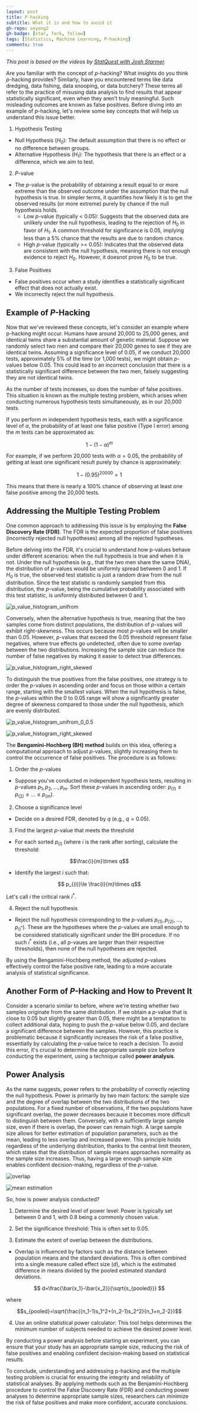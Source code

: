 ```yaml
---
layout: post
title: P-hacking 
subtitle: What it is and how to avoid it
gh-repo: seyong2
gh-badge: [star, fork, follow]
tags: [Statistics, Machine Learning, P-hacking]
comments: true
---
```


*This post is based on the videos by [StatQuest with Josh Starmer](https://www.youtube.com/@statquest/featured).* 

Are you familiar with the concept of $p$-hacking? What insights do you think $p$-hacking provides? Similarly, have you encountered terms like data dredging, data fishing, data snooping, or data butchery? These terms all refer to the practice of misusing data analysis to find results that appear statistically significant, even when they aren't truly meaningful. Such misleading outcomes are known as false positives. Before diving into an example of $p$-hacking, let's review some key concepts that will help us understand this issue better.

1. Hypothesis Testing

- Null Hypothesis ($H_0$): The default assumption that there is no effect or no difference between groups.
- Alternative Hypothesis ($H_1$): The hypothesis that there is an effect or a difference, which we aim to test.
  
2. $P$-value

- The $p$-value is the probability of obtaining a result equal to or more extreme than the observed outcome under the assumption that the null hypothesis is true. In simpler terms, it quantifies how likely it is to get the observed results (or more extreme) purely by chance if the null hypothesis holds.
  - Low $p$-value (typically < 0.05): Suggests that the observed data are unlikely under the null hypothesis, leading to the rejection of $H_0$ in favor of $H_1$. A common threshold for significance is 0.05, implying less than a 5% chance that the results are due to random chance.
  - High $p$-value (typically >= 0.05): Indicates that the observed data are consistent with the null hypothesis, meaning there is not enough evidence to reject $H_0$. However, it doesnot prove $H_0$ to be true.

3. False Positives

- False positives occur when a study identifies a statistically significant effect that does not actually exist.
- We incorrectly reject the null hypothesis.

## Example of $P$-Hacking

Now that we've reviewed these concepts, let's consider an example where p-hacking might occur. Humans have around 20,000 to 25,000 genes, and identical twins share a substantial amount of genetic material. Suppose we randomly select two men and compare their 20,000 genes to see if they are identical twins. Assuming a significance level of 0.05, if we conduct 20,000 tests, approximately 5% of the time (or 1,000 tests), we might obtain $p$-values below 0.05. This could lead to an incorrect conclusion that there is a statistically significant difference between the two men, falsely suggesting they are not identical twins. 

As the number of tests increases, so does the number of false positives. This situation is known as the multiple testing problem, which arises when conducting numerous hypothesis tests simultaneously, as in our 20,000 tests.

If you perform $m$ independent hypothesis tests, each with a significance level of $\alpha$, the probability of at least one false positive (Type I error) among the $m$ tests can be approximated as:

$$ 1-(1-\alpha)^m$$

For example, if we perform 20,000 tests with $\alpha=0.05$, the probability of getting at least one significant result purely by chance is approximately:

$$1-(0.95)^20000 = 1$$

This means that there is nearly a 100% chance of observing at least one false positive among the 20,000 tests.

## Addressing the Multiple Testing Problem

One common approach to addressing this issue is by employing the **False Discovery Rate (FDR)**. The FDR is the expected proportion of false positives (incorrectly rejected null hypotheses) among all the rejected hypotheses. 

Before delving into the FDR, it's crucial to understand how p-values behave under different scenarios: when the null hypothesis is true and when it is not. Under the null hypothesis (e.g., that the two men share the same DNA), the distribution of $p$-values would be uniformly spread between 0 and 1. If $H_0$ is true, the observed test statistic is just a random draw from the null distribution. Since the test statistic is randomly sampled from this distribution, the $p$-value, being the cumulative probability associated with this test statistic, is uniformly distributed between 0 and 1.

![p_value_histogram_unifrom](https://github.com/seyong2/seyong2.github.io/blob/master/assets/img/figures_p_hacking/p_values_uniform.png?raw=true)

Conversely, when the alternative hypothesis is true, meaning that the two samples come from distinct populations, the distribution of $p$-values will exhibit right-skewness. This occurs because most $p$-values will be smaller than 0.05. However, $p$-values that exceed the 0.05 threshold represent false negatives, where true effects go undetected, often due to some overlap between the two distributions. Increasing the sample size can reduce the number of false negatives by making it easier to detect true differences.

![p_value_histogram_right_skewed](https://github.com/seyong2/seyong2.github.io/blob/master/assets/img/figures_p_hacking/p_values_uniform_0_0.5.png?raw=true)

To distinguish the true positives from the false positives, one strategy is to order the $p$-values in ascending order and focus on those within a certain range, starting with the smallest values. When the null hypothesis is false, the $p$-values within the 0 to 0.05 range will show a significantly greater degree of skewness compared to those under the null hypothesis, which are evenly distributed.

![p_value_histogram_unifrom_0_0.5](https://github.com/seyong2/seyong2.github.io/blob/master/assets/img/figures_p_hacking/p_values_right_skewed_0_0.5.png?raw=true)

![p_value_histogram_right_skewed](https://github.com/seyong2/seyong2.github.io/blob/master/assets/img/figures_p_hacking/p_values_right_skewed.png?raw=true)

The **Bengamini-Hochberg (BH) method** builds on this idea, offering a computational approach to adjust $p$-values, slightly increasing them to control the occurrence of false positives. The procedure is as follows:

1. Order the $p$-values

- Suppose you've conducted $m$ independent hypothesis tests, resulting in $p$-values $p_1, p_2, ..., p_m$. Sort these $p$-values in ascending order: $p_{(1)}\le p_{(2)} \le ... \le p_{(m})$.

2. Choose a significance level

- Decide on a desired FDR, denoted by $q$ (e.g., $q=0.05$).

3. Find the largest $p$-value that meets the threshold

- For each sorted $p_{(i)}$ (where $i$ is the rank after sorting), calculate the threshold:

$$\frac{i}{m}\times q$$

- Identify the largest $i$ such that:

$$ p_{(i)}\le \frac{i}{m}\times q$$

Let's call $i$ the critical rank $i^*$.

4. Reject the null hypothesis

- Reject the null hypothesis corresponding to the $p$-values $p_{(1)}, p_{(2)}, ... , p_{(i^*})$. These are the hypotheses where the $p$-values are small enough to be considered statistically significant under the BH procedure. If no such $i^*$ exists (i.e., all $p$-vaues are larger than their respective thresholds), then none of the null hypotheses are rejected.

By using the Bengamini-Hochberg method, the adjusted $p$-values effectively control the false positive rate, leading to a more accurate analysis of statistical significance.

## Another Form of $P$-Hacking and How to Prevent It

Consider a scenario similar to before, where we're testing whether two samples originate from the same distribution. If we obtain a $p$-value that is close to 0.05 but slightly greater than 0.05, there might be a temptation to collect additional data, hoping to push the $p$-value below 0.05, and declare a significant difference between the samples. However, this practice is problematic because it significantly increases the risk of a false positive, essentially by calculating the $p$-value twice to reach a decision. To avoid this error, it's crucial to determine the appropriate sample size before conducting the experiment, using a technique called **power analysis**.

## Power Analysis

As the name suggests, power refers to the probability of correctly rejecting the null hypothesis. Power is primarily by two main factors: the sample size and the degree of overlap between the two distributions of the two populations. For a fixed number of observations, if the two populations have significant overlap, the power decreases because it becomes more difficult to distinguish between them. Conversely, with a sufficiently large sample size, even if there is overlap, the power can remain high. A large sample size allows for better estimation of population parameters, such as the mean, leading to less overlap and increased power. This principle holds regardless of the underlying distribution, thanks to the central limit theorem, which states that the distribution of sample means approaches normality as the sample size increases. Thus, having a large enough sample size enables confident decision-making, regardless of the $p$-value.

![overlap](https://github.com/seyong2/seyong2.github.io/blob/master/assets/img/figures_p_hacking/overlap.png?raw=true)

![mean estimation](https://github.com/seyong2/seyong2.github.io/blob/master/assets/img/figures_p_hacking/mean_estimation.png?raw=true)

So, how is power analysis conducted? 

1. Determine the desired level of power level: Power is typically set between 0 and 1, with 0.8 being a commonly chosen value.
  
2. Set the significance threshold: This is often set to 0.05.

3. Estimate the extent of overlap between the distributions.

- Overlap is influenced by factors such as the distance between population means and the standard deviations. This is often combined into a single measure called effect size ($d$), which is the estimated difference in means divided by the pooled estimated standard deviations.

$$ d=\frac{\bar{x_1}-\bar{x_2}}{\sqrt{s_{pooled}}} $$

where

$$s_{pooled}=\sqrt{\frac{(n_1-1)s_1^2+(n_2-1)s_2^2}{n_1+n_2-2}}$$

4. Use an online statistical power calculator: This tool helps determines the minimum number of subjects needed to achieve the desired power level.

By conducting a power analysis before starting an experiment, you can ensure that your study has an appropriate sample size, reducing the risk of false positives and enabling confident decision-making based on statistical results.

To conclude, understanding and addressing p-hacking and the multiple testing problem is crucial for ensuring the integrity and reliability of statistical analyses. By applying methods such as the Benjamini-Hochberg procedure to control the False Discovery Rate (FDR) and conducting power analyses to determine appropriate sample sizes, researchers can minimize the risk of false positives and make more confident, accurate conclusions.
